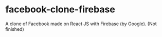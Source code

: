 # facebook-clone-firebase
A clone of Facebook made on React JS with Firebase (by Google). (Not finished)
